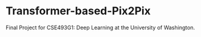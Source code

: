 # Transformer-based-Pix2Pix
Final Project for CSE493G1: Deep Learning at the University of Washington. 

